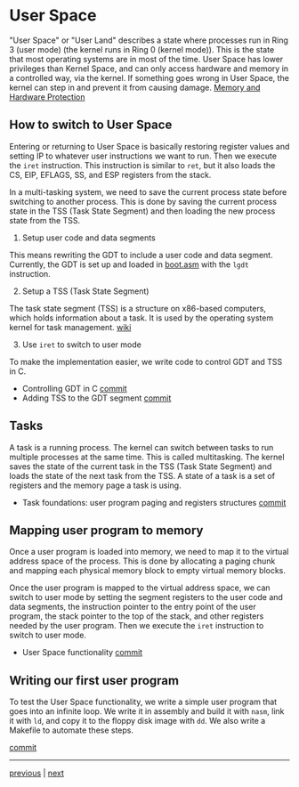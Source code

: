 # User Space

"User Space" or "User Land" describes a state where processes run in Ring 3 (user mode) (the kernel runs in Ring 0 (kernel mode)). This is the state that most operating systems are in most of the time. User Space has lower privileges than Kernel Space, and can only access hardware and memory in a controlled way, via the kernel. If something goes wrong in User Space, the kernel can step in and prevent it from causing damage. [Memory and Hardware Protection](./2_protected_mode.md#memory-and-hardware-protection)

## How to switch to User Space

Entering or returning to User Space is basically restoring register values and setting IP to whatever user instructions we want to run. Then we execute the `iret` instruction. This instruction is similar to `ret`, but it also loads the CS, EIP, EFLAGS, SS, and ESP registers from the stack.

In a multi-tasking system, we need to save the current process state before switching to another process. This is done by saving the current process state in the TSS (Task State Segment) and then loading the new process state from the TSS.

1. Setup user code and data segments

This means rewriting the GDT to include a user code and data segment. Currently, the GDT is set up and loaded in [boot.asm](../src/boot/boot.asm) with the `lgdt` instruction.

2. Setup a TSS (Task State Segment)

The task state segment (TSS) is a structure on x86-based computers, which holds information about a task. It is used by the operating system kernel for task management. [wiki](https://en.wikipedia.org/wiki/Task_state_segment)

3. Use `iret` to switch to user mode

To make the implementation easier, we write code to control GDT and TSS in C.

- Controlling GDT in C [commit](https://github.com/taikiy/kernel/commit/179c23dbee2cf3b89304606f1ed97447f3ca5cff)
- Adding TSS to the GDT segment [commit](https://github.com/taikiy/kernel/commit/018fc3a0de9570a2f883cf320131e387d8d8b861)

## Tasks

A task is a running process. The kernel can switch between tasks to run multiple processes at the same time. This is called multitasking. The kernel saves the state of the current task in the TSS (Task State Segment) and loads the state of the next task from the TSS. A state of a task is a set of registers and the memory page a task is using.

- Task foundations: user program paging and registers structures [commit](https://github.com/taikiy/kernel/commit/df3b99f09cc1f079a175de5b9ce8b35a83aff14d)

## Mapping user program to memory

Once a user program is loaded into memory, we need to map it to the virtual address space of the process. This is done by allocating a paging chunk and mapping each physical memory block to empty virtual memory blocks.

Once the user program is mapped to the virtual address space, we can switch to user mode by setting the segment registers to the user code and data segments, the instruction pointer to the entry point of the user program, the stack pointer to the top of the stack, and other registers needed by the user program. Then we execute the `iret` instruction to switch to user mode.

- User Space functionality [commit](https://github.com/taikiy/kernel/commit/f2254c355692ae00c262040abe6ba85f22984104)

## Writing our first user program

To test the User Space functionality, we write a simple user program that goes into an infinite loop. We write it in assembly and build it with `nasm`, link it with `ld`, and copy it to the floppy disk image with `dd`. We also write a Makefile to automate these steps.

[commit](https://github.com/taikiy/kernel/commit/a1b8407c727eec8c2bc35b38432c8c67fa9102b8)

---

[previous](./11_file_system_virtual_file_system.md) | [next](./13_.md)

